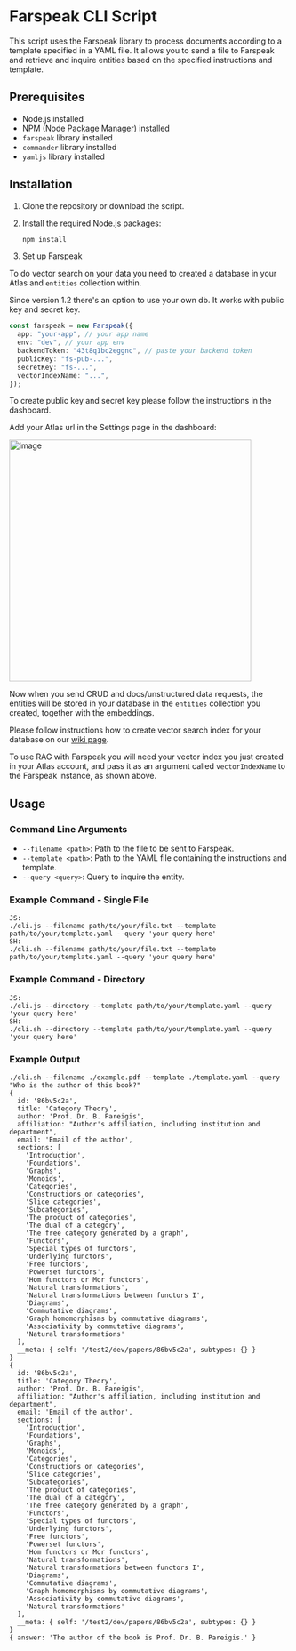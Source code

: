 # Farspeak CLI Script

This script uses the Farspeak library to process documents according to a template specified in a YAML file. It allows you to send a file to Farspeak and retrieve and inquire entities based on the specified instructions and template.

## Prerequisites

- Node.js installed
- NPM (Node Package Manager) installed
- `farspeak` library installed
- `commander` library installed
- `yamljs` library installed

## Installation

1. Clone the repository or download the script.
2. Install the required Node.js packages:

    ```sh
    npm install
    ```
3. Set up Farspeak

To do vector search on your data you need to created a database in your Atlas and `entities` collection within.

Since version 1.2 there's an option to use your own db. It works with public key and secret key.

```ts
const farspeak = new Farspeak({
  app: "your-app", // your app name
  env: "dev", // your app env
  backendToken: "43t8q1bc2eggnc", // paste your backend token
  publicKey: "fs-pub-...",
  secretKey: "fs-...",
  vectorIndexName: "...",
});
```

To create public key and secret key please follow the instructions in the dashboard.

Add your Atlas url in the Settings page in the dashboard:

<img width="435" alt="image" src="https://github.com/farspeak/farspeak-js/assets/170480/720d6d56-b584-45f9-9eb0-037d50f53270">

Now when you send CRUD and docs/unstructured data requests, the entities will be stored in your database in the `entities` collection you created, together with the embeddings.

Please follow instructions how to create vector search index for your database on our [wiki page](https://github.com/farspeak/farspeak-js/wiki/Create-Vector-Search-Index-in-Atlas).

To use RAG with Farspeak you will need your vector index you just created in your Atlas account, and pass it as an argument called `vectorIndexName` to the Farspeak instance, as shown above.

## Usage

### Command Line Arguments

- `--filename <path>`: Path to the file to be sent to Farspeak.
- `--template <path>`: Path to the YAML file containing the instructions and template.
- `--query <query>`: Query to inquire the entity.

### Example Command - Single File
    JS:
    ./cli.js --filename path/to/your/file.txt --template path/to/your/template.yaml --query 'your query here'
    SH:
    ./cli.sh --filename path/to/your/file.txt --template path/to/your/template.yaml --query 'your query here'

### Example Command - Directory
    JS:
    ./cli.js --directory --template path/to/your/template.yaml --query 'your query here'
    SH:
    ./cli.sh --directory --template path/to/your/template.yaml --query 'your query here'
    
### Example Output

    ./cli.sh --filename ./example.pdf --template ./template.yaml --query "Who is the author of this book?"
    {
      id: '86bv5c2a',
      title: 'Category Theory',
      author: 'Prof. Dr. B. Pareigis',
      affiliation: "Author's affiliation, including institution and department",
      email: 'Email of the author',
      sections: [
        'Introduction',
        'Foundations',
        'Graphs',
        'Monoids',
        'Categories',
        'Constructions on categories',
        'Slice categories',
        'Subcategories',
        'The product of categories',
        'The dual of a category',
        'The free category generated by a graph',
        'Functors',
        'Special types of functors',
        'Underlying functors',
        'Free functors',
        'Powerset functors',
        'Hom functors or Mor functors',
        'Natural transformations',
        'Natural transformations between functors I',
        'Diagrams',
        'Commutative diagrams',
        'Graph homomorphisms by commutative diagrams',
        'Associativity by commutative diagrams',
        'Natural transformations'
      ],
      __meta: { self: '/test2/dev/papers/86bv5c2a', subtypes: {} }
    }
    {
      id: '86bv5c2a',
      title: 'Category Theory',
      author: 'Prof. Dr. B. Pareigis',
      affiliation: "Author's affiliation, including institution and department",
      email: 'Email of the author',
      sections: [
        'Introduction',
        'Foundations',
        'Graphs',
        'Monoids',
        'Categories',
        'Constructions on categories',
        'Slice categories',
        'Subcategories',
        'The product of categories',
        'The dual of a category',
        'The free category generated by a graph',
        'Functors',
        'Special types of functors',
        'Underlying functors',
        'Free functors',
        'Powerset functors',
        'Hom functors or Mor functors',
        'Natural transformations',
        'Natural transformations between functors I',
        'Diagrams',
        'Commutative diagrams',
        'Graph homomorphisms by commutative diagrams',
        'Associativity by commutative diagrams',
        'Natural transformations'
      ],
      __meta: { self: '/test2/dev/papers/86bv5c2a', subtypes: {} }
    }
    { answer: 'The author of the book is Prof. Dr. B. Pareigis.' }
